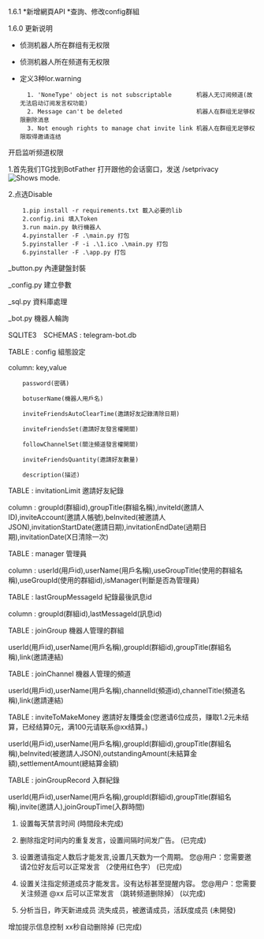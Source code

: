 1.6.1
*新增網頁API
*查詢、修改config群組

1.6.0 更新说明
* 侦测机器人所在群组有无权限
* 侦测机器人所在频道有无权限
* 定义3种lor.warning 

        1. 'NoneType' object is not subscriptable       机器人无订阅频道(故无法启动订阅发言权功能)
        2. Message can't be deleted                     机器人在群组无足够权限删除消息
        3. Not enough rights to manage chat invite link 机器人在群组无足够权限取得邀请连结

开启监听频道权限

1.首先我们TG找到BotFather 打开跟他的会话窗口，发送 /setprivacy
<picture>
  <img alt="Shows mode." src="https://img-blog.csdnimg.cn/img_convert/6ed7818985d811d5445ff88cc88b029b.png">
</picture>


2.点选Disable


        1.pip install -r requirements.txt 載入必要的lib
        2.config.ini 填入Token
        3.run main.py 執行機器人
        4.pyinstaller -F .\main.py 打包
        5.pyinstaller -F -i .\1.ico .\main.py 打包
        6.pyinstaller -F .\app.py 打包

_button.py 內連鍵盤封裝

_config.py 建立參數

_sql.py 資料庫處理

_bot.py 機器人輪詢 


SQLITE3　SCHEMAS : telegram-bot.db

TABLE : config  組態設定   


column: key,value

        password(密碼)    

        botuserName(機器人用戶名)

        inviteFriendsAutoClearTime(邀請好友記錄清除日期)     

        inviteFriendsSet(邀請好友發言權開關)

        followChannelSet(關注頻道發言權開關)

        inviteFriendsQuantity(邀請好友數量)

        description(描述)


TABLE : invitationLimit 邀請好友紀錄

column : groupId(群組id),groupTitle(群組名稱),inviteId(邀請人ID),inviteAccount(邀請人帳號),beInvited(被邀請人JSON),invitationStartDate(邀請日期),invitationEndDate(過期日期),invitationDate(X日清除一次)


TABLE : manager 管理員

column : userId(用戶id),userName(用戶名稱),useGroupTitle(使用的群組名稱),useGroupId(使用的群組id),isManager(判斷是否為管理員)


TABLE : lastGroupMessageId 紀錄最後訊息id

column : groupId(群組id),lastMessageId(訊息id)


TABLE : joinGroup 機器人管理的群組

userId(用戶id),userName(用戶名稱),groupId(群組id),groupTitle(群組名稱),link(邀請連結)


TABLE : joinChannel 機器人管理的頻道

userId(用戶id),userName(用戶名稱),channelId(頻道id),channelTitle(頻道名稱),link(邀請連結)


TABLE : inviteToMakeMoney 邀請好友賺獎金(您邀请6位成员，赚取1.2元未结算，已经结算0元，满100元请联系@xx结算。)

userId(用戶id),userName(用戶名稱),groupId(群組id),groupTitle(群組名稱),beInvited(被邀請人JSON),outstandingAmount(未結算金額),settlementAmount(總結算金額)


TABLE : joinGroupRecord 入群紀錄

userId(用戶id),userName(用戶名稱),groupId(群組id),groupTitle(群組名稱),invite(邀請人),joinGroupTime(入群時間)



1. 设置每天禁言时间
(時間段未完成)

2. 删除指定时间内的重复发言，设置间隔时间发广告。 
(已完成)

3. 设置邀请指定人数后才能发言,设置几天数为一个周期。 您@用户：您需要邀请2位好友后可以正常发言  （2使用红色字）
(已完成)

4. 设置关注指定频道成员才能发言。没有达标甚至提醒内容。 您@用户：您需要关注频道 @xx 后可以正常发言  （跳转频道删除掉）
(以完成)

5. 分析当日，昨天新进成员 流失成员，被邀请成员，活跃度成员
(未開發)

增加提示信息控制 xx秒自动删除掉
(已完成)
